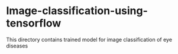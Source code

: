 # Image-classification-using-tensorflow
This directory contains trained model for image classification of eye diseases   
 
    

  
 
   

